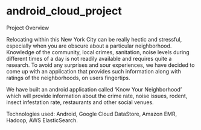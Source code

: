 # android_cloud_project
Project Overview

Relocating within this New York City can be really hectic and stressful, especially when you are obscure about a particular neighborhood. Knowledge of the community, local crimes, sanitation, noise levels during different times of a day is not readily available and requires quite a research.
To avoid any surprises and sour experiences, we have decided to come up with an application that provides such information along with ratings of the neighborhoods, on users fingertips.

We have built an android application called ‘Know Your Neighborhood’ which will provide information about the crime rate, noise issues, rodent, insect infestation rate, restaurants and other social venues.

Technologies used: Android, Google Cloud DataStore, Amazon EMR, Hadoop, AWS ElasticSearch.
